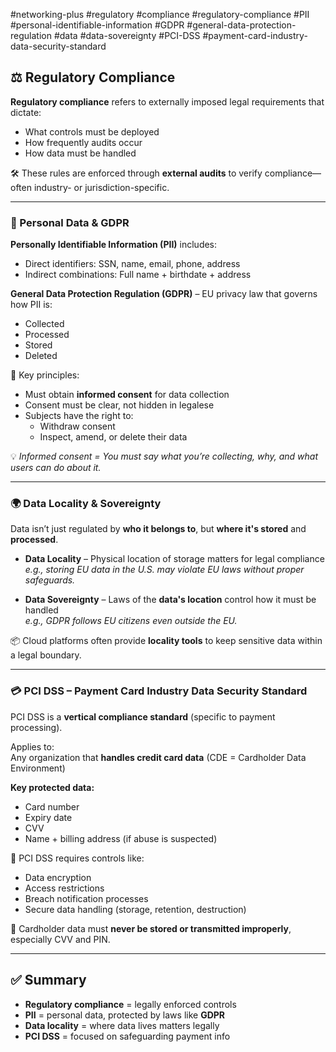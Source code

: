 #networking-plus #regulatory #compliance #regulatory-compliance #PII #personal-identifiable-information #GDPR #general-data-protection-regulation #data #data-sovereignty  #PCI-DSS #payment-card-industry-data-security-standard

## ⚖️ Regulatory Compliance

**Regulatory compliance** refers to externally imposed legal requirements that dictate:
- What controls must be deployed
- How frequently audits occur
- How data must be handled

🛠️ These rules are enforced through **external audits** to verify compliance—often industry- or jurisdiction-specific.

---

### 🔐 Personal Data & GDPR

**Personally Identifiable Information (PII)** includes:
- Direct identifiers: SSN, name, email, phone, address
- Indirect combinations: Full name + birthdate + address

**General Data Protection Regulation (GDPR)** – EU privacy law that governs how PII is:
- Collected
- Processed
- Stored
- Deleted

📌 Key principles:
- Must obtain **informed consent** for data collection
- Consent must be clear, not hidden in legalese
- Subjects have the right to:
  - Withdraw consent
  - Inspect, amend, or delete their data

💡 *Informed consent = You must say what you’re collecting, why, and what users can do about it.*

---

### 🌍 Data Locality & Sovereignty

Data isn’t just regulated by **who it belongs to**, but **where it's stored** and **processed**.

- **Data Locality** – Physical location of storage matters for legal compliance  
  _e.g., storing EU data in the U.S. may violate EU laws without proper safeguards._

- **Data Sovereignty** – Laws of the **data's location** control how it must be handled  
  _e.g., GDPR follows EU citizens even outside the EU._

📦 Cloud platforms often provide **locality tools** to keep sensitive data within a legal boundary.

---

### 💳 PCI DSS – Payment Card Industry Data Security Standard

PCI DSS is a **vertical compliance standard** (specific to payment processing).

Applies to:  
Any organization that **handles credit card data** (CDE = Cardholder Data Environment)

**Key protected data:**
- Card number
- Expiry date
- CVV
- Name + billing address (if abuse is suspected)

🧱 PCI DSS requires controls like:
- Data encryption
- Access restrictions
- Breach notification processes
- Secure data handling (storage, retention, destruction)

📌 Cardholder data must **never be stored or transmitted improperly**, especially CVV and PIN.

---

## ✅ Summary

- **Regulatory compliance** = legally enforced controls
- **PII** = personal data, protected by laws like **GDPR**
- **Data locality** = where data lives matters legally
- **PCI DSS** = focused on safeguarding payment info


